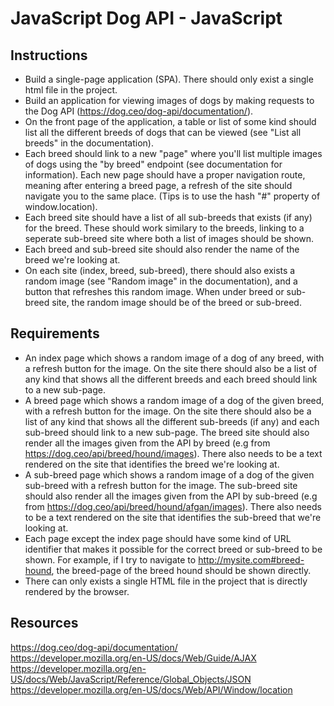 # JavaScript Dog API - JavaScript

## Instructions

* Build a single-page application (SPA). There should only exist a single html file in the project.
* Build an application for viewing images of dogs by making requests to the Dog API (https://dog.ceo/dog-api/documentation/).
* On the front page of the application, a table or list of some kind should list all the different breeds of dogs that can be
  viewed (see "List all breeds" in the documentation).
* Each breed should link to a new "page" where you'll list multiple images of dogs using the "by breed" endpoint (see documentation for information). Each new page should have a proper navigation route, meaning after entering a breed page, a refresh of the site should navigate you to the same place. (Tips is to use the hash "#" property of window.location).
* Each breed site should have a list of all sub-breeds that exists (if any) for the breed. These should work similary to the breeds, linking to a seperate sub-breed site where both a list of images should be shown.
* Each breed and sub-breed site should also render the name of the breed we're looking at.
* On each site (index, breed, sub-breed), there should also exists a random image (see "Random image" in the documentation), and a button that refreshes this random image. When under breed or sub-breed site, the random image should be of the breed or sub-breed.

## Requirements
* An index page which shows a random image of a dog of any breed, with a refresh button for the image. On the site there should also be a list of any kind that shows all the different breeds and each breed should link to a new sub-page.
* A breed page which shows a random image of a dog of the given breed, with a refresh button for the image. On the site there should also be a list of any kind that shows all the different sub-breeds (if any) and each sub-breed should link to a new sub-page. The breed site should also render all the images given from the API by breed (e.g from https://dog.ceo/api/breed/hound/images). There also needs to be a text rendered on the site that identifies the breed we're looking at.
* A sub-breed page which shows a random image of a dog of the given sub-breed with a refresh button for the image. The sub-breed site should also render all the images given from the API by sub-breed (e.g from https://dog.ceo/api/breed/hound/afgan/images). There also needs to be a text rendered on the site that identifies the sub-breed that we're looking at.
* Each page except the index page should have some kind of URL identifier that makes it possible for the correct breed or sub-breed to be shown. For example, if I try to navigate to http://mysite.com#breed-hound, the breed-page of the breed hound should be shown directly.
* There can only exists a single HTML file in the project that is directly rendered by the browser.

## Resources
https://dog.ceo/dog-api/documentation/   
https://developer.mozilla.org/en-US/docs/Web/Guide/AJAX   
https://developer.mozilla.org/en-US/docs/Web/JavaScript/Reference/Global_Objects/JSON   
https://developer.mozilla.org/en-US/docs/Web/API/Window/location   

